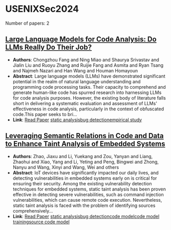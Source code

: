 # USENIXSec2024

Number of papers: 2

## [Large Language Models for Code Analysis: Do LLMs Really Do Their Job?](paper_1.md)
- **Authors**: Chongzhou Fang and Ning Miao and Shaurya Srivastav and Jialin Liu and Ruoyu Zhang and Ruijie Fang and Asmita and Ryan Tsang and Najmeh Nazari and Han Wang and Houman Homayoun
- **Abstract**: Large language models (LLMs) have demonstrated significant potential in the realm of natural language understanding and programming code processing tasks. Their capacity to comprehend and generate human-like code has spurred research into harnessing LLMs for code analysis purposes. However, the existing body of literature falls short in delivering a systematic evaluation and assessment of LLMs' effectiveness in code analysis, particularly in the context of obfuscated code.This paper seeks to bri...
- **Link**: [Read Paper](https://www.usenix.org/conference/usenixsecurity24/presentation/fang)
[static analysis](../../labels/static_analysis.md)[bug detection](../../labels/bug_detection.md)[empirical study](../../labels/empirical_study.md)

## [Leveraging Semantic Relations in Code and Data to Enhance Taint Analysis of Embedded Systems](paper_2.md)
- **Authors**: Zhao, Jiaxu and Li, Yuekang and Zou, Yanyan and Liang, Zhaohui and Xiao, Yang and Li, Yeting and Peng, Bingwei and Zhong, Nanyu and Wang, Xinyi and Wang, Wei and others
- **Abstract**: IoT devices have significantly impacted our daily lives, and detecting vulnerabilities in embedded systems early on is critical for ensuring their security. Among the existing vulnerability detection techniques for embedded systems, static taint analysis has been proven effective in detecting severe vulnerabilities, such as command injection vulnerabilities, which can cause remote code execution. Nevertheless, static taint analysis is faced with the problem of identifying sources comprehensively...
- **Link**: [Read Paper](https://www.usenix.org/system/files/usenixsecurity24-zhao.pdf)
[static analysis](../../labels/static_analysis.md)[bug detection](../../labels/bug_detection.md)[code model](../../labels/code_model.md)[code model training](../../labels/code_model_training.md)[source code model](../../labels/source_code_model.md)